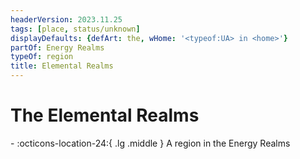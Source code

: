 ```yaml
---
headerVersion: 2023.11.25
tags: [place, status/unknown]
displayDefaults: {defArt: the, wHome: '<typeof:UA> in <home>'}
partOf: Energy Realms
typeOf: region
title: Elemental Realms
---
```

# The Elemental Realms
<div class="grid cards ext-narrow-margin ext-one-column" markdown>
-    :octicons-location-24:{ .lg .middle } A region in the Energy Realms  
</div>


